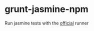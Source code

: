 # grunt-jasmine-npm
Run jasmine tests with the [official](https://github.com/jasmine/jasmine-npm) runner
